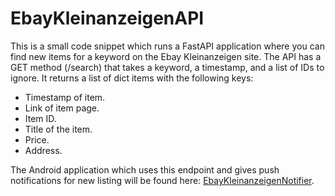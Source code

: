 # EbayKleinanzeigenAPI

This is a small code snippet which runs a FastAPI application where you can find new items for a keyword on the Ebay Kleinanzeigen site. The API has a GET method (/search) that takes a keyword, a timestamp, and a list of IDs to ignore. It returns a list of dict items with the following keys:

 - Timestamp of item.
 - Link of item page.
 - Item ID.
 - Title of the item.
 - Price.
 - Address.

The Android application which uses this endpoint and gives push notifications for new listing will be found here: [EbayKleinanzeigenNotifier](https://github.com/fucskonorbi/EbayKleinanzeigenNotifier).